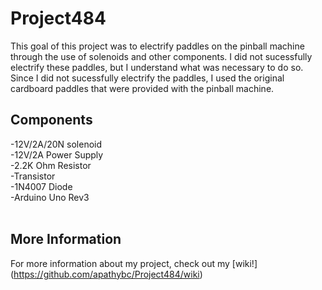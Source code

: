 # Project484
This goal of this project was to electrify paddles on the pinball machine through the use of solenoids and other components. I did not sucessfully electrify these paddles, but I understand what was necessary to do so. Since I did not sucessfully electrify the paddles, I used the original cardboard paddles that were provided with the pinball machine. 

## Components
-12V/2A/20N solenoid
<br>
-12V/2A Power Supply
<br>
-2.2K Ohm Resistor
<br>
-Transistor 
<br>
-1N4007 Diode
<br>
-Arduino Uno Rev3
<br>
<br>
## More Information
For more information about my project, check out my [wiki!] (https://github.com/apathybc/Project484/wiki)

